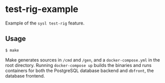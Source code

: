 # test-rig-example

Example of the `sysl test-rig` feature.

## Usage

```bash
$ make
```

Make generates sources in `/cmd` and `/gen`, and a `docker-compose.yml` in the root directory. Running `docker-compose up` builds the binaries and runs containers for both the PostgreSQL database backend and `dbfront`, the database frontend.
